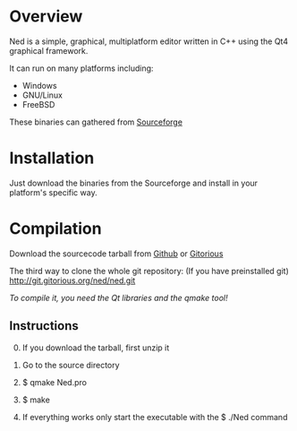 Overview
=========

Ned is a simple, graphical, multiplatform editor written in C++ using the
Qt4 graphical framework.

It can run on many platforms including:

 * Windows
 * GNU/Linux
 * FreeBSD

These binaries can gathered from 
[Sourceforge](www.sourceforge.net/projects/ned "Sourceforge")

Installation
=============

Just download the binaries from the Sourceforge and install in your platform's
specific way.

Compilation
============

Download the sourcecode tarball from
[Github](http://github.com/akoskovacs/Ned/downloads "Github downloads") or
[Gitorious](http://gitorious.org/ned/ned/trees/unstable "Gitorious, Ned unstable repo")

The third way to clone the whole git repository: (If you have preinstalled git)
http://git.gitorious.org/ned/ned.git

*To compile it, you need the Qt libraries and the qmake tool!*

## Instructions ##

0. If you download the tarball, first unzip it

1. Go to the source directory

2. $ qmake Ned.pro

3. $ make

4. If everything works only start the
  executable with the 
       $ ./Ned
  command
